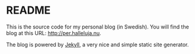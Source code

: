 # README

This is the source code for my personal blog (in Swedish). You will find the blog at this URL: http://per.halleluja.nu.

The blog is powered by [Jekyll](http://www.jekyllrb.com), a very nice and simple static site generator.
